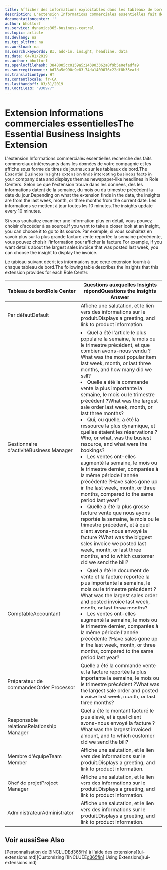 ```yaml
---
title: Afficher des informations exploitables dans les tableaux de bord | Microsoft Docs
description: L'extension Informations commerciales essentielles fait défiler une série d'informations commerciales sur les tableaux de bord.
documentationcenter: ''
author: bholtorf
ms.service: dynamics365-business-central
ms.topic: article
ms.devlang: na
ms.tgt_pltfrm: na
ms.workload: na
ms.search.keywords: BI, add-in, insight, headline, data
ms.date: 04/01/2019
ms.author: bholtorf
ms.openlocfilehash: 3848005cc0159a52143903362a8f9b5e0efadfa9
ms.sourcegitcommit: bd78a5d990c9e83174da1409076c22df8b35eafd
ms.translationtype: HT
ms.contentlocale: fr-CA
ms.lasthandoff: 03/31/2019
ms.locfileid: "930977"
---
```

# <a name="the-essential-business-insights-extension"></a><span data-ttu-id="85b7e-103">Extension Informations commerciales essentielles</span><span class="sxs-lookup"><span data-stu-id="85b7e-103">The Essential Business Insights Extension</span></span>
<span data-ttu-id="85b7e-104">L'extension Informations commerciales essentielles recherche des faits commerciaux intéressants dans les données de votre compagnie et les affiche sous forme de titres de journaux sur les tableaux de bord.</span><span class="sxs-lookup"><span data-stu-id="85b7e-104">The Essential Business Insights extension finds interesting business facts in your company data and displays them as newspaper-like headlines in Role Centers.</span></span> <span data-ttu-id="85b7e-105">Selon ce que l'extension trouve dans les données, des les informations datent de la semaine, du mois ou du trimestre précédent la date du jour.</span><span class="sxs-lookup"><span data-stu-id="85b7e-105">Depending on what the extension finds in the data, the insights are from the last week, month, or three months from the current date.</span></span> <span data-ttu-id="85b7e-106">Les informations se mettent à jour toutes les 10 minutes.</span><span class="sxs-lookup"><span data-stu-id="85b7e-106">The insights update every 10 minutes.</span></span>  

<span data-ttu-id="85b7e-107">Si vous souhaitez examiner une information plus en détail, vous pouvez choisir d'accéder à sa source.</span><span class="sxs-lookup"><span data-stu-id="85b7e-107">If you want to take a closer look at an insight, you can choose it to go to its source.</span></span> <span data-ttu-id="85b7e-108">Par exemple, si vous souhaitez en savoir plus sur la plus grande facture vente reportée la semaine précédente, vous pouvez choisir l'information pour afficher la facture.</span><span class="sxs-lookup"><span data-stu-id="85b7e-108">For example, if you want details about the largest sales invoice that was posted last week, you can choose the insight to display the invoice.</span></span>

<span data-ttu-id="85b7e-109">Le tableau suivant décrit les informations que cette extension fournit à chaque tableau de bord.</span><span class="sxs-lookup"><span data-stu-id="85b7e-109">The following table describes the insights that this extension provides for each Role Center.</span></span>

|<span data-ttu-id="85b7e-110">Tableau de bord</span><span class="sxs-lookup"><span data-stu-id="85b7e-110">Role Center</span></span>|<span data-ttu-id="85b7e-111">Questions auxquelles Insights répond</span><span class="sxs-lookup"><span data-stu-id="85b7e-111">Questions the Insights Answer</span></span>|
|----|-----|
|<span data-ttu-id="85b7e-112">Par défaut</span><span class="sxs-lookup"><span data-stu-id="85b7e-112">Default</span></span>|<span data-ttu-id="85b7e-113">Affiche une salutation, et le lien vers des informations sur le produit.</span><span class="sxs-lookup"><span data-stu-id="85b7e-113">Displays a greeting, and link to product information.</span></span>|
|<span data-ttu-id="85b7e-114">Gestionnaire d'activité</span><span class="sxs-lookup"><span data-stu-id="85b7e-114">Business Manager</span></span>|<li> <span data-ttu-id="85b7e-115">Quel a été l'article le plus populaire la semaine, le mois ou le trimestre précédent, et que combien avons-nous vendu ?</span><span class="sxs-lookup"><span data-stu-id="85b7e-115">What was the most popular item last week, month, or last three months, and how many did we sell?</span></span><br><li> <span data-ttu-id="85b7e-116">Quelle a été la commande vente la plus importante la semaine, le mois ou le trimestre précédent ?</span><span class="sxs-lookup"><span data-stu-id="85b7e-116">What was the largest sale order last week, month, or last three months?</span></span><br><li> <span data-ttu-id="85b7e-117">Qui, ou quelle, a été la ressource la plus dynamique, et quelles étaient les réservations ?</span><span class="sxs-lookup"><span data-stu-id="85b7e-117">Who, or what, was the busiest resource, and what were the bookings?</span></span><br><li> <span data-ttu-id="85b7e-118">Les ventes ont-elles augmenté la semaine, le mois ou le trimestre dernier, comparées à la même période l'année précédente ?</span><span class="sxs-lookup"><span data-stu-id="85b7e-118">Have sales gone up in the last week, month, or three months, compared to the same period last year?</span></span><br><li> <span data-ttu-id="85b7e-119">Quelle a été la plus grosse facture vente que nous ayons reportée la semaine, le mois ou le trimestre précédent, et à quel client avons-nous envoyé la facture ?</span><span class="sxs-lookup"><span data-stu-id="85b7e-119">What was the biggest sales invoice we posted last week, month, or last three months, and to which customer did we send the bill?</span></span></li> |
|<span data-ttu-id="85b7e-120">Comptable</span><span class="sxs-lookup"><span data-stu-id="85b7e-120">Accountant</span></span>|<li> <span data-ttu-id="85b7e-121">Quel a été le document de vente et la facture reportée la plus importante la semaine, le mois ou le trimestre précédent ?</span><span class="sxs-lookup"><span data-stu-id="85b7e-121">What was the largest sales order and posted invoice last week, month, or last three months?</span></span><br><li> <span data-ttu-id="85b7e-122">Les ventes ont-elles augmenté la semaine, le mois ou le trimestre dernier, comparées à la même période l'année précédente ?</span><span class="sxs-lookup"><span data-stu-id="85b7e-122">Have sales gone up in the last week, month, or three months, compared to the same period last year?</span></span> |
|<span data-ttu-id="85b7e-123">Préparateur de commandes</span><span class="sxs-lookup"><span data-stu-id="85b7e-123">Order Processor</span></span>| <span data-ttu-id="85b7e-124">Quelle a été la commande vente et la facture reportée la plus importante la semaine, le mois ou le trimestre précédent ?</span><span class="sxs-lookup"><span data-stu-id="85b7e-124">What was the largest sale order and posted invoice last week, month, or last three months?</span></span>|
|<span data-ttu-id="85b7e-125">Responsable relations</span><span class="sxs-lookup"><span data-stu-id="85b7e-125">Relationship Manager</span></span>| <span data-ttu-id="85b7e-126">Quel a été le montant facturé le plus élevé, et à quel client avons-nous envoyé la facture ?</span><span class="sxs-lookup"><span data-stu-id="85b7e-126">What was the largest invoiced amount, and to which customer did we send the bill?</span></span>|
|<span data-ttu-id="85b7e-127">Membre d'équipe</span><span class="sxs-lookup"><span data-stu-id="85b7e-127">Team Member</span></span>| <span data-ttu-id="85b7e-128">Affiche une salutation, et le lien vers des informations sur le produit.</span><span class="sxs-lookup"><span data-stu-id="85b7e-128">Displays a greeting, and link to product information.</span></span>|
|<span data-ttu-id="85b7e-129">Chef de projet</span><span class="sxs-lookup"><span data-stu-id="85b7e-129">Project Manager</span></span>| <span data-ttu-id="85b7e-130">Affiche une salutation, et le lien vers des informations sur le produit.</span><span class="sxs-lookup"><span data-stu-id="85b7e-130">Displays a greeting, and link to product information.</span></span>|
|<span data-ttu-id="85b7e-131">Administrateur</span><span class="sxs-lookup"><span data-stu-id="85b7e-131">Administrator</span></span>| <span data-ttu-id="85b7e-132">Affiche une salutation, et le lien vers des informations sur le produit.</span><span class="sxs-lookup"><span data-stu-id="85b7e-132">Displays a greeting, and link to product information.</span></span>|

## <a name="see-also"></a><span data-ttu-id="85b7e-133">Voir aussi</span><span class="sxs-lookup"><span data-stu-id="85b7e-133">See Also</span></span>
<span data-ttu-id="85b7e-134">[Personnalisation de [!INCLUDE[d365fin](includes/d365fin_md.md)] à l'aide des extensions](ui-extensions.md)</span><span class="sxs-lookup"><span data-stu-id="85b7e-134">[Customizing [!INCLUDE[d365fin](includes/d365fin_md.md)] Using Extensions](ui-extensions.md)</span></span>

